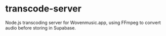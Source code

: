 # transcode-server
Node.js transcoding server for Wovenmusic.app, using FFmpeg to convert audio before storing in Supabase.

